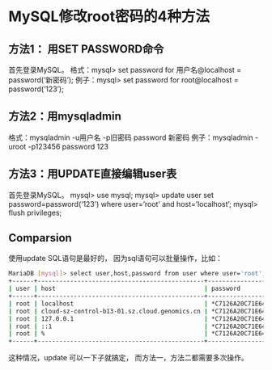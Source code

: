   
# MySQL修改root密码的4种方法
 
## 方法1： 用SET PASSWORD命令 

首先登录MySQL。 
格式：mysql> set password for 用户名@localhost = password(‘新密码’); 
例子：mysql> set password for root@localhost = password(‘123’);

## 方法2：用mysqladmin 

格式：mysqladmin -u用户名 -p旧密码 password 新密码 
例子：mysqladmin -uroot -p123456 password 123

## 方法3：用UPDATE直接编辑user表 
首先登录MySQL。 
mysql> use mysql; 
mysql> update user set password=password(‘123’) where user=’root’ and host=’localhost’; 
mysql> flush privileges; 
  
## Comparsion

使用update SQL语句是最好的， 因为sql语句可以批量操作，比如：

```bash
MariaDB [mysql]> select user,host,password from user where user='root';
+------+----------------------------------------------+-------------------------------------------+
| user | host                                         | password                                  |
+------+----------------------------------------------+-------------------------------------------+
| root | localhost                                    | *C7126A20C71E6475963DF54B2C8CDA6AA4A2F521 |
| root | cloud-sz-control-b13-01.sz.cloud.genomics.cn | *C7126A20C71E6475963DF54B2C8CDA6AA4A2F521 |
| root | 127.0.0.1                                    | *C7126A20C71E6475963DF54B2C8CDA6AA4A2F521 |
| root | ::1                                          | *C7126A20C71E6475963DF54B2C8CDA6AA4A2F521 |
| root | %                                            | *C7126A20C71E6475963DF54B2C8CDA6AA4A2F521 |
+------+----------------------------------------------+-------------------------------------------+
```

这种情况，update 可以一下子就搞定， 而方法一，方法二都需要多次操作。
